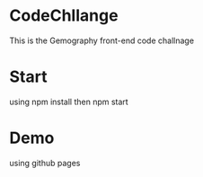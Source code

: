 # CodeChllange
This is the Gemography front-end code challnage

# Start
using npm install then npm start

# Demo
using github pages

